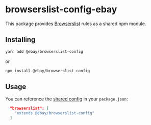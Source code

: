 # browserslist-config-ebay

This package provides [Browserslist](https://github.com/browserslist/browserslist) rules as a shared npm module.

## Installing

```sh
yarn add @ebay/browserslist-config
```

or

```sh
npm install @ebay/browserslist-config
```

## Usage

You can reference the [shared config](https://github.com/browserslist/browserslist#shareable-configs) in your `package.json`:

```json
  "browserslist": [
    "extends @ebay/browserslist-config"
  ]
```
